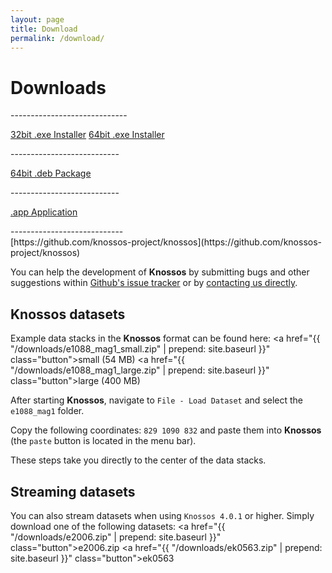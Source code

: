 ```yaml
---
layout: page
title: Download
permalink: /download/
---
```


Downloads
=========
<section>
<div>
<i class="fa fa-windows"></i>
-----------------------------

<a href="https://github.com/knossos-project/knossos/releases/download/v4.0.1/win32-Setup-Knossos.4.0.1.exe" class="button"><i class="fa fa-download"></i> 32bit .exe Installer</a>
<a href="https://github.com/knossos-project/knossos/releases/download/v4.0.1/win64-Setup-Knossos.4.0.1.exe" class="button"><i class="fa fa-download"></i> 64bit .exe Installer</a>
</div>

<div>
<i class="fa fa-linux"></i>
---------------------------

<a href="https://github.com/knossos-project/knossos/releases/download/v4.0.1/knossos.deb" class="button"><i class="fa fa-download"></i> 64bit .deb Package</a>
</div>

<div>
<i class="fa fa-apple"></i>
---------------------------

<a href="https://github.com/knossos-project/knossos/releases/download/v4.0.1/mac-Knossos.4.0.1.zip" class="button"><i class="fa fa-download"></i> .app Application</a>
</div>
</section>

<section>
<aside>
<i class="fa fa-github"></i>
----------------------------
</aside>

<article>
[https://github.com/knossos-project/knossos](https://github.com/knossos-project/knossos)

You can help the development of **Knossos** by submitting bugs and other suggestions within [Github's issue tracker](https://github.com/knossos-project/knossos/issues) or by [contacting us directly](#contact).
</article>
</section>

**Knossos** datasets
--------------------

Example data stacks in the **Knossos** format can be found here: <a href="{{ "/downloads/e1088_mag1_small.zip" | prepend: site.baseurl }}" class="button">small (54 MB)</a> <a href="{{ "/downloads/e1088_mag1_large.zip" | prepend: site.baseurl }}" class="button">large (400 MB)</a>

After starting **Knossos**, navigate to `File - Load Dataset` and select the `e1088_mag1` folder.

Copy the following coordinates: `829 1090 832` and paste them into **Knossos** (the `paste` button is located in the menu bar).

These steps take you directly to the center of the data stacks.

Streaming datasets
------------------

You can also stream datasets when using `Knossos 4.0.1` or higher. Simply download one of the following datasets: <a href="{{ "/downloads/e2006.zip" | prepend: site.baseurl }}" class="button">e2006.zip</a> <a href="{{ "/downloads/ek0563.zip" | prepend: site.baseurl }}" class="button">ek0563</a>
